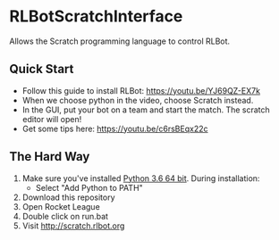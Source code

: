 # RLBotScratchInterface
Allows the Scratch programming language to control RLBot.

## Quick Start

- Follow this guide to install RLBot: https://youtu.be/YJ69QZ-EX7k
- When we choose python in the video, choose Scratch instead.
- In the GUI, put your bot on a team and start the match. The scratch editor will open!
- Get some tips here: https://youtu.be/c6rsBEqx22c

## The Hard Way

1. Make sure you've installed [Python 3.6 64 bit](https://www.python.org/ftp/python/3.6.5/python-3.6.5-amd64.exe). During installation:
   - Select "Add Python to PATH"
1. Download this repository
1. Open Rocket League
1. Double click on run.bat
1. Visit http://scratch.rlbot.org
